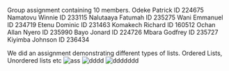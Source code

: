 Group assignment containing 10 members.
Odeke Patrick ID 224675
Namatovu Winnie ID 233115
Nalutaaya Fatumah ID 235275
Wani Emmanuel ID 234719
Etenu Dominic ID 231463
Komakech Richard ID 160512
Ochan Allan Nyero ID 235990
Bayo Jonard ID 224726
Mbara Godfrey ID 235727
Kiyimba Johnson ID 236434

We did an assignment demonstrating different types of lists. Ordered Lists, Unordered lists etc
![ass](https://github.com/user-attachments/assets/b033780b-4788-4a41-984d-b8d4b91208a5)
![dddd](https://github.com/user-attachments/assets/cabb1dc4-2105-46ff-a454-3d73eb8234c1)
![ddddddd](https://github.com/user-attachments/assets/92583214-bf5e-46d4-80f6-eb4aed3afb3a)
